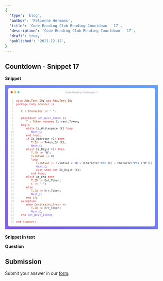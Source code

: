 ```yaml
---
{
  'type': 'blog',
  'author': 'Felienne Hermans',
  'title': 'Code Reading Club Reading Countdown - 17',
  'description': 'Code Reading Club Reading Countdown - 17',
  'draft': true,
  'published': '2021-12-17',
}
---
```


## Countdown - Snippet 17

**Snippet**

![CRCRC-17](/images/articles/CRCRC-17.png)

**Snippet in text**

**Question**

## Submission

Submit your answer in our [form](https://forms.gle/241ak21gMu1fRada6).
